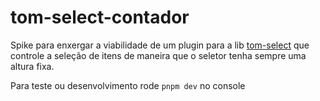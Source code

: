 # tom-select-contador

Spike para enxergar a viabilidade de um plugin para a lib [tom-select](https://github.com/orchidjs/tom-select) que controle a seleção de itens de maneira que o seletor tenha sempre uma altura fixa.

Para teste ou desenvolvimento rode `pnpm dev` no console